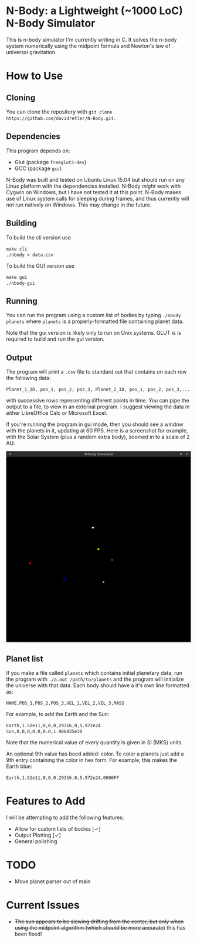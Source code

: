 # N-Body: a Lightweight (~1000 LoC) N-Body Simulator

This is n-body simulator I'm currently writing in C. It solves the n-body system
numerically using the midpoint formula and Newton's law of universal
gravitation.

# How to Use

## Cloning

You can clone the repository with
`git clone https://github.com/davidretler/N-Body.git`.

## Dependencies

This program depends on:

 * Glut (package `freeglut3-dev`)
 * GCC (package `gcc`)


 N-Body was built and tested on Ubuntu Linux 15.04 but should run on any Linux
 platform with the dependencies installed. N-Body *might* work with Cygwin on
 Windows, but I have not tested it at this point. N-Body makes use of Linux
 system calls for sleeping during frames, and thus currently will not run
 natively on Windows. This may change in the future.



## Building
To build the cli version use

    make cli
    ./nbody > data.csv

To build the GUI version use

    make gui
    ./nbody-gui

## Running

You can run the program using a custom list of bodies by typing `./nbody planets`
where `planets` is a properly-formatted file containing planet data.

Note that the gui version is likely only to run on Unix systems. GLUT is is
required to build and run the gui version.

## Output

The program will print a `.csv` file to standard out that contains on each row the following data:

    Planet_1_ID, pos_1, pos_2, pos_3, Planet_2_ID, pos_1, pos_2, pos_3,...

with successive rows representing different points in time. You can pipe the
output to a file, to view in an external program. I suggest viewing the data in
 either LibreOffice Calc or Microsoft Excel.

If you're running the program in gui mode, then you should see a window with the
planets in it, updating at 60 FPS. Here is a screenshot for example, with the
Solar System (plus a random extra body), zoomed in to a scale of 2 AU:

![Screenshot](./media/screenshot.png)

## Planet list

If you make a file called `planets` which contains initial planetary data, run
the program with `./a.out /path/to/planets` and the program will initialize the
universe with that data. Each body should have a it's own line formatted as:

    NAME,POS_1,POS_2,POS_3,VEL_1,VEL_2,VEL_3,MASS

For example, to add the Earth and the Sun:

    Earth,1.52e11,0,0,0,29316,0,5.972e24
    Sun,0,0,0,0,0,0.0,1.988435e30

Note that the numerical value of every quantity is given in SI (MKS) units.

An optional 9th value has beed added: color. To color a planets just add a 9th
entry containing the color in hex form. For example, this makes the Earth blue:

    Earth,1.52e11,0,0,0,29316,0,5.972e24,0000FF

# Features to Add

I will be attempting to add the following features:

* Allow for custom lists of bodies [✓]
* Output Plotting [✓]
* General polishing

# TODO

* Move planet parser out of main

# Current Issues

* ~~The sun appears to be slowing drifting from the center, but only when using
the midpoint algorithm (which *should* be more accurate)~~ this has been fixed!
